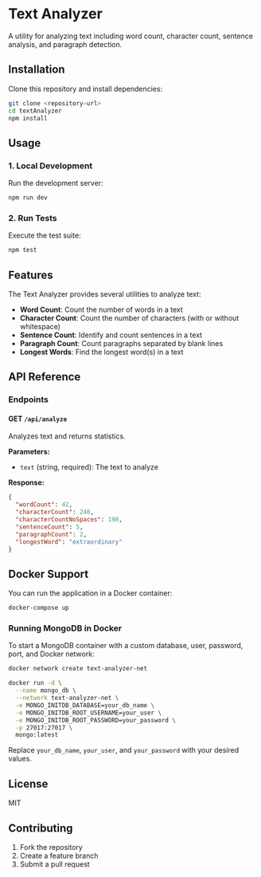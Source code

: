 # Text Analyzer

A utility for analyzing text including word count, character count, sentence analysis, and paragraph detection.

## Installation

Clone this repository and install dependencies:

```bash
git clone <repository-url>
cd textAnalyzer
npm install
```

## Usage

### 1. Local Development

Run the development server:

```bash
npm run dev
```

### 2. Run Tests

Execute the test suite:

```bash
npm test
```

## Features

The Text Analyzer provides several utilities to analyze text:

- **Word Count**: Count the number of words in a text
- **Character Count**: Count the number of characters (with or without whitespace)
- **Sentence Count**: Identify and count sentences in a text
- **Paragraph Count**: Count paragraphs separated by blank lines
- **Longest Words**: Find the longest word(s) in a text

## API Reference

### Endpoints

#### GET `/api/analyze`

Analyzes text and returns statistics.

**Parameters:**
- `text` (string, required): The text to analyze

**Response:**
```json
{
  "wordCount": 42,
  "characterCount": 240,
  "characterCountNoSpaces": 198,
  "sentenceCount": 5,
  "paragraphCount": 2,
  "longestWord": "extraordinary"
}
```

## Docker Support

You can run the application in a Docker container:

```bash
docker-compose up
```

### Running MongoDB in Docker

To start a MongoDB container with a custom database, user, password, port, and Docker network:

```bash
docker network create text-analyzer-net

docker run -d \
  --name mongo_db \
  --network text-analyzer-net \
  -e MONGO_INITDB_DATABASE=your_db_name \
  -e MONGO_INITDB_ROOT_USERNAME=your_user \
  -e MONGO_INITDB_ROOT_PASSWORD=your_password \
  -p 27017:27017 \
  mongo:latest
```

Replace `your_db_name`, `your_user`, and `your_password` with your desired values.

## License

MIT

## Contributing

1. Fork the repository
2. Create a feature branch
3. Submit a pull request